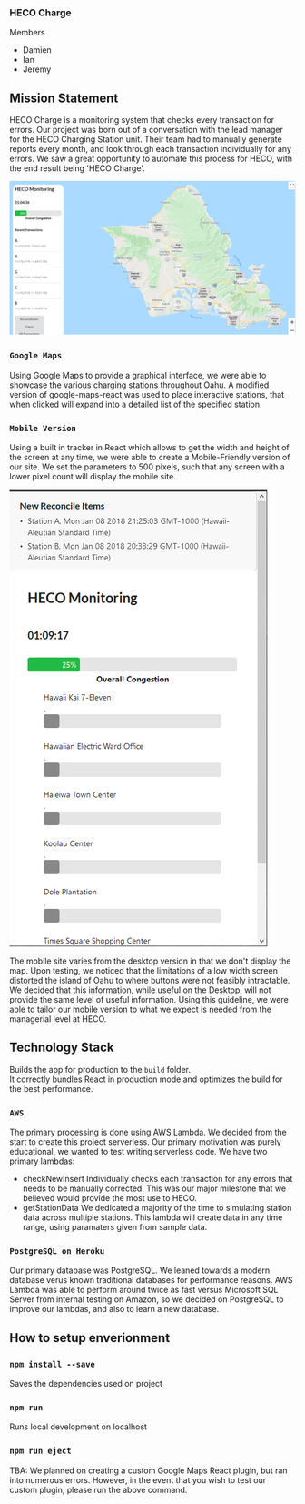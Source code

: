 
### HECO Charge 






Members
- Damien
- Ian
- Jeremy

## Mission Statement
HECO Charge is a monitoring system that checks every transaction for errors. Our project was born out of a conversation with the lead manager for the HECO Charging Station unit. Their team had to manually generate reports every month, and look through each transaction individually for any errors. We saw a great opportunity to automate this process for HECO, with the end result being 'HECO Charge'.

![App overview](app.png)

### `Google Maps`

Using Google Maps to provide a graphical interface, we were able to showcase the various charging stations throughout Oahu. A modified version of google-maps-react was used to place interactive stations, that when clicked will expand into a detailed list of the specified station. 

### `Mobile Version`

Using a built in tracker in React which allows to get the width and height of the screen at any time, we were able to create a Mobile-Friendly version of our site. We set the parameters to 500 pixels, such that any screen with a lower pixel count will display the mobile site.

![App overview](mobile.png)

The mobile site varies from the desktop version in that we don't display the map. Upon testing, we noticed that the limitations of a low width screen distorted the island of Oahu to where buttons were not feasibly intractable. We decided that this information, while useful on the Desktop, will not provide the same level of useful information. Using this guideline, we were able to tailor our mobile version to what we expect is needed from the managerial level at HECO. 

## Technology Stack

Builds the app for production to the `build` folder.<br />
It correctly bundles React in production mode and optimizes the build for the best performance.


### `AWS`

The primary processing is done using AWS Lambda. We decided from the start to create this project serverless. Our primary motivation was purely educational, we wanted to test writing serverless code. We have two primary lambdas:

- checkNewInsert
Individually checks each transaction for any errors that needs to be manually corrected. This was our major milestone that we believed would provide the most use to HECO. 
- getStationData
We dedicated a majority of the time to simulating station data across multiple stations. This lambda will create data in any time range, using paramaters given from sample data. 

### `PostgreSQL on Heroku`
Our primary database was PostgreSQL. We leaned towards a modern database verus known traditional databases for performance reasons. AWS Lambda was able to perform around twice as fast versus Microsoft SQL Server from internal testing on Amazon, so we decided on PostgreSQL to improve our lambdas, and also to learn a new database.

## How to setup enverionment


### `npm install --save`

Saves the dependencies used on project

### `npm run`

Runs local development on localhost

### `npm run eject`
TBA: We planned on creating a custom Google Maps React plugin, but ran into numerous errors. However, in the event that you wish to test our custom plugin, please run the above command.


